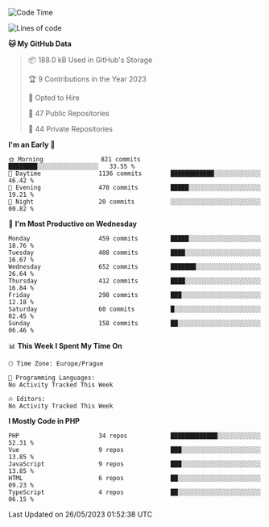<!--START_SECTION:waka-->
![Code Time](http://img.shields.io/badge/Code%20Time-1%2C583%20hrs%2058%20mins-blue)

![Lines of code](https://img.shields.io/badge/From%20Hello%20World%20I%27ve%20Written-833.9%20thousand%20lines%20of%20code-blue)

**🐱 My GitHub Data** 

> 📦 188.0 kB Used in GitHub's Storage 
 > 
> 🏆 9 Contributions in the Year 2023
 > 
> 💼 Opted to Hire
 > 
> 📜 47 Public Repositories 
 > 
> 🔑 44 Private Repositories 
 > 
**I'm an Early 🐤** 

```text
🌞 Morning                821 commits         ████████░░░░░░░░░░░░░░░░░   33.55 % 
🌆 Daytime                1136 commits        ████████████░░░░░░░░░░░░░   46.42 % 
🌃 Evening                470 commits         █████░░░░░░░░░░░░░░░░░░░░   19.21 % 
🌙 Night                  20 commits          ░░░░░░░░░░░░░░░░░░░░░░░░░   00.82 % 
```
📅 **I'm Most Productive on Wednesday** 

```text
Monday                   459 commits         █████░░░░░░░░░░░░░░░░░░░░   18.76 % 
Tuesday                  408 commits         ████░░░░░░░░░░░░░░░░░░░░░   16.67 % 
Wednesday                652 commits         ███████░░░░░░░░░░░░░░░░░░   26.64 % 
Thursday                 412 commits         ████░░░░░░░░░░░░░░░░░░░░░   16.84 % 
Friday                   298 commits         ███░░░░░░░░░░░░░░░░░░░░░░   12.18 % 
Saturday                 60 commits          █░░░░░░░░░░░░░░░░░░░░░░░░   02.45 % 
Sunday                   158 commits         ██░░░░░░░░░░░░░░░░░░░░░░░   06.46 % 
```


📊 **This Week I Spent My Time On** 

```text
🕑︎ Time Zone: Europe/Prague

💬 Programming Languages: 
No Activity Tracked This Week

🔥 Editors: 
No Activity Tracked This Week
```

**I Mostly Code in PHP** 

```text
PHP                      34 repos            █████████████░░░░░░░░░░░░   52.31 % 
Vue                      9 repos             ███░░░░░░░░░░░░░░░░░░░░░░   13.85 % 
JavaScript               9 repos             ███░░░░░░░░░░░░░░░░░░░░░░   13.85 % 
HTML                     6 repos             ██░░░░░░░░░░░░░░░░░░░░░░░   09.23 % 
TypeScript               4 repos             ██░░░░░░░░░░░░░░░░░░░░░░░   06.15 % 
```




 Last Updated on 26/05/2023 01:52:38 UTC
<!--END_SECTION:waka-->
<!--
**AlexKratky/AlexKratky** is a ✨ _special_ ✨ repository because its `README.md` (this file) appears on your GitHub profile.

Here are some ideas to get you started:

- 🔭 I’m currently working on ...
- 🌱 I’m currently learning ...
- 👯 I’m looking to collaborate on ...
- 🤔 I’m looking for help with ...
- 💬 Ask me about ...
- 📫 How to reach me: ...
- 😄 Pronouns: ...
- ⚡ Fun fact: ...
-->
